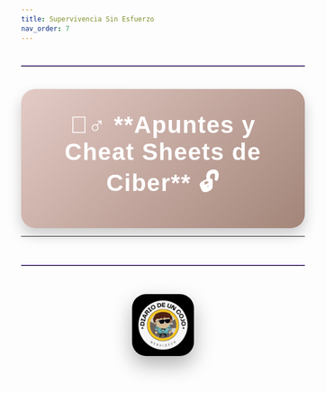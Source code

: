 ```yaml
---
title: Supervivencia Sin Esfuerzo
nav_order: 7
---
```

<hr style="border: none; border-top: 1px solid #7e57c2; margin: 40px 0; width: 100%;">



<div style="background: linear-gradient(135deg,rgb(228, 203, 198),rgb(163, 133, 121)); padding: 40px 30px; border-radius: 25px; text-align: center; color: #fff; font-family: 'Arial', sans-serif; box-shadow: 0 12px 25px rgba(0, 0, 0, 0.2);">
    <h1 style="font-size: 42px; font-weight: bold; margin: 0; letter-spacing: 1.5px;">🕵️‍♂️ **Apuntes y Cheat Sheets de Ciber** 🔓</h1>
</div>

---

<hr style="border: none; border-top: 1px solid #7e57c2; margin: 50px 0; width: 100%;">

<div style="text-align: center; margin: 40px 0;">
  <img src="/assets/images/cojo.png" alt="Firma" style="max-width: 22%; height: auto; border-radius: 25px; box-shadow: 0 15px 35px rgba(0, 0, 0, 0.3);">
</div>

